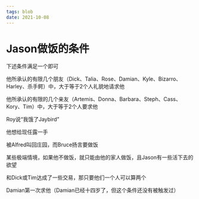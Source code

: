 ```yaml
---
tags: blob
date: 2021-10-08
---
```


# Jason做饭的条件

下述条件满足一个即可





他所承认的有限几个朋友（Dick、Talia、Rose、Damian、Kyle、Bizarro、Harley、杀手鳄）中，大于等于2个人礼貌地请求他





他所承认的有限的几个亲友（Artemis、Donna、Barbara、Steph、Cass、Kory、Tim）中，大于等于2个人要求他

Roy说“我饿了Jaybird”

他想给现任露一手

被Alfred叫回庄园，而Bruce扬言要做饭

某些极端情境，如果他不做饭，就只能由他的家人做饭，且Jason有一些活下去的欲望

和Dick或Tim达成了一些交易，那只要他们一个人可以算两个

Damian第一次求他（Damian已经十四岁了，但这个条件还没有被触发过）
